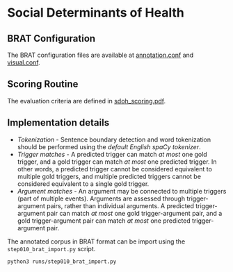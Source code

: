 # Social Determinants of Health


## BRAT Configuration
The BRAT configuration files are available at [annotation.conf](resources/annotation.conf) and [visual.conf](resources/visual.conf).


## Scoring Routine
The evaluation criteria are defined in [sdoh_scoring.pdf](resources/sdoh_scoring.pdf).

## Implementation details

* *Tokenization* - Sentence boundary detection and word tokenization should be performed using the *default English spaCy tokenizer*.
* *Trigger matches* - A predicted trigger can match *at most* one gold trigger, and a gold trigger can match *at most* one predicted trigger. In other words, a predicted trigger cannot be considered equivalent to multiple gold triggers, and multiple predicted triggers cannot be considered equivalent to a single gold trigger.
* *Argument matches* - An argument may be connected to multiple triggers (part of multiple events). Arguments are assessed through trigger-argument pairs, rather than individual arguments. A predicted trigger-argument pair can match *at most* one gold trigger-argument pair, and a gold trigger-argument pair can match *at most* one predicted trigger-argument pair.



The annotated corpus in BRAT format can be import using the `step010_brat_import.py` script. 
```
python3 runs/step010_brat_import.py
```


